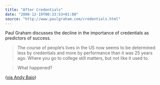```yaml
---
title: "After Credentials"
date: "2008-12-19T00:33:53+01:00"
source: "http://www.paulgraham.com/credentials.html"
---
```


Paul Graham discusses the decline in the importance of credentials as predictors of success.

> The course of people’s lives in the US now seems to be determined less by credentials and more by performance than it was 25 years ago. Where you go to college still matters, but not like it used to.

> What happened?

([via Andy Baio](http://waxy.org/links/archive/2008/12/index.shtml))
